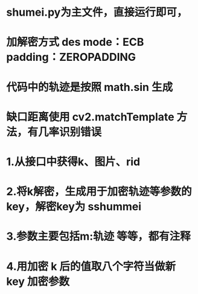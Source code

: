 # shumei.py为主文件，直接运行即可，

# 加解密方式 des mode：ECB padding：ZEROPADDING
# 代码中的轨迹是按照 math.sin 生成
# 缺口距离使用 cv2.matchTemplate 方法，有几率识别错误

# 1.从接口中获得k、图片、rid
# 2.将k解密，生成用于加密轨迹等参数的key，解密key为 sshummei
# 3.参数主要包括m:轨迹  等等，都有注释
# 4.用加密 k 后的值取八个字符当做新 key 加密参数
